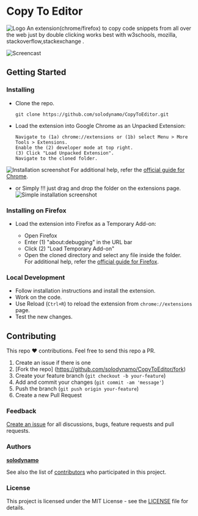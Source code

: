 # Copy To Editor
![Logo](https://s22.postimg.org/iczau3bht/logo.png)
An extension(chrome/firefox) to copy code snippets from all over the web just by double clicking works best with w3schools, mozilla, stackoverflow,stackexchange .

![Screencast](https://s30.postimg.org/qbcsjzbe9/1l7tr3.gif)

## Getting Started

### Installing

- Clone the repo.
  ```shell
  git clone https://github.com/solodynamo/CopyToEditor.git
  ```

- Load the extension into Google Chrome as an Unpacked Extension:

  ```
  Navigate to (1a) chrome://extensions or (1b) select Menu > More Tools > Extensions.
  Enable the (2) developer mode at top right.
  (3) Click "Load Unpacked Extension".
  Navigate to the cloned folder.
  
  ```

![Installation screenshot](https://s4.postimg.org/mdhxt8kxp/snappy.png)
For additional help, refer the [official guide for Chrome](https://developer.chrome.com/extensions/getstarted#unpacked).

- or Simply !!! just drag and drop the folder on the extensions page.
![Simple installation screenshot](https://s30.postimg.org/tp32sj53l/Screen_Shot_2017_03_12_at_11_02_08_AM.png)

### Installing on Firefox
- Load the extension into Firefox as a Temporary Add-on:

    - Open Firefox
    - Enter (1) "about:debugging" in the URL bar
    - Click (2) "Load Temporary Add-on"
    - Open the cloned directory and select any file inside the folder.  
    For additional help, refer the [official guide for Firefox](https://developer.mozilla.org/en-US/Add-ons/WebExtensions/Temporary_Installation_in_Firefox).

### Local Development
  - Follow installation instructions and install the extension.
  - Work on the code.
  - Use Reload (`Ctrl+R`) to reload the extension from `chrome://extensions` page.
  - Test the new changes.

## Contributing
This repo :heart: contributions. Feel free to send this repo a PR.

1. Create an issue if there is one
2. [Fork the repo] (https://github.com/solodynamo/CopyToEditor/fork)
3. Create your feature branch (`git checkout -b your-feature`)
4. Add and commit your changes (`git commit -am 'message'`)
5. Push the branch (`git push origin your-feature`)
6. Create a new Pull Request

### Feedback
[Create an issue](https://github.com/solodynamo/CopyToEditor/issues) for all discussions, bugs, feature requests and pull requests.

### Authors
 [**solodynamo**](https://github.com/solodynamo)

See also the list of [contributors](https://github.com/solodynamo/CopyToEditor/contributors) who participated in this project.

### License

This project is licensed under the MIT License - see the [LICENSE](LICENSE) file for details.
